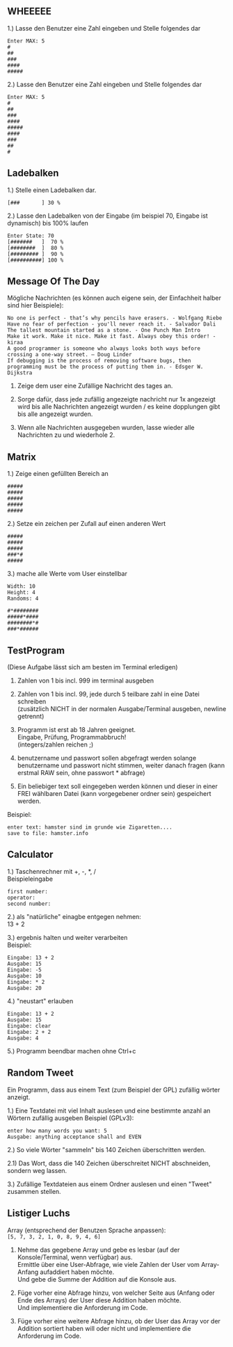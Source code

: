 ## WHEEEEE ##

1.) Lasse den Benutzer eine Zahl eingeben und Stelle folgendes dar

```
Enter MAX: 5
#
##
###
####
#####
```

2.) Lasse den Benutzer eine Zahl eingeben und Stelle folgendes dar

```
Enter MAX: 5
#
##
###
####
#####
####
###
##
#
```

## Ladebalken ##

1.) Stelle einen Ladebalken dar.

```
[###       ] 30 %
```

2.) Lasse den Ladebalken von der Eingabe (im beispiel 70, Eingabe ist dynamisch) bis 100% laufen

```
Enter State: 70
[#######   ]  70 %
[########  ]  80 %
[######### ]  90 %
[##########] 100 %
```

## Message Of The Day ##

Mögliche Nachrichten (es können auch eigene sein, der Einfachheit halber sind hier Beispiele):
```
No one is perfect - that’s why pencils have erasers. - Wolfgang Riebe
Have no fear of perfection - you'll never reach it. - Salvador Dali
The tallest mountain started as a stone. - One Punch Man Intro
Make it work. Make it nice. Make it fast. Always obey this order! - kiraa
A good programmer is someone who always looks both ways before crossing a one-way street. – Doug Linder
If debugging is the process of removing software bugs, then programming must be the process of putting them in. - Edsger W. Dijkstra
```

1. Zeige dem user eine Zufällige Nachricht des tages an.

2. Sorge dafür, dass jede zufällig angezeigte nachricht nur 1x angezeigt wird bis alle Nachrichten angezeigt wurden / es keine dopplungen gibt bis alle angezeigt wurden.

3. Wenn alle Nachrichten ausgegeben wurden, lasse wieder alle Nachrichten zu und wiederhole 2.

## Matrix ##

1.) Zeige einen gefüllten Bereich an

```
#####
#####
#####
#####
#####
```

2.) Setze ein zeichen per Zufall auf einen anderen Wert

```
#####
#####
#####
###*#
#####
```

3.) mache alle Werte vom User einstellbar

```
Width: 10
Height: 4
Randoms: 4

#*########
#####*####
########*#
###*######
```

## TestProgram ##
(Diese Aufgabe lässt sich am besten im Terminal erledigen)  

1. Zahlen von 1 bis incl. 999 im terminal ausgeben
 
2. Zahlen von 1 bis incl. 99, jede durch 5 teilbare zahl in eine Datei schreiben  
(zusätzlich NICHT in der normalen Ausgabe/Terminal ausgeben, newline getrennt)
 
3. Programm ist erst ab 18 Jahren geeignet.  
Eingabe, Prüfung, Programmabbruch!  
(integers/zahlen reichen ;)
 
4. benutzername und passwort sollen abgefragt werden
solange benutzername und passwort nicht stimmen, weiter danach fragen (kann erstmal RAW sein, ohne passwort * abfrage)
 
5. Ein beliebiger text soll eingegeben werden können und dieser in einer FREI wählbaren Datei (kann vorgegebener ordner sein) gespeichert werden.
 
Beispiel:  
```
enter text: hamster sind im grunde wie Zigaretten....
save to file: hamster.info
```


## Calculator ##
 
1.) Taschenrechner mit +, -, *, /  
Beispieleingabe  
```
first number:  
operator:  
second number:
```
2.) als "natürliche" einagbe entgegen nehmen:  
13 + 2  
 
3.) ergebnis halten und weiter verarbeiten  
Beispiel:
```
Eingabe: 13 + 2  
Ausgabe: 15  
Eingabe: -5  
Ausgabe: 10  
Eingabe: * 2  
Ausgabe: 20
```
 
4.) "neustart" erlauben 
```
Eingabe: 13 + 2
Ausgabe: 15
Eingabe: clear
Eingabe: 2 + 2
Ausgabe: 4
```

5.) Programm beendbar machen ohne Ctrl+c


## Random Tweet ##
Ein Programm, dass aus einem Text (zum Beispiel der GPL) zufällig wörter anzeigt.

1.) Eine Textdatei mit viel Inhalt auslesen und eine bestimmte anzahl an Wörtern zufällig ausgeben 
Beispiel (GPLv3):  
```
enter how many words you want: 5
Ausgabe: anything acceptance shall and EVEN
```

2.) So viele Wörter "sammeln" bis 140 Zeichen überschritten werden.

2.1) Das Wort, dass die 140 Zeichen überschreitet NICHT abschneiden, sondern weg lassen.

3.) Zufällige Textdateien aus einem Ordner auslesen und einen "Tweet" zusammen stellen.

## Listiger Luchs ##

Array (entsprechend der Benutzen Sprache anpassen):   
```[5, 7, 3, 2, 1, 0, 8, 9, 4, 6]```

1. Nehme das gegebene Array und gebe es lesbar (auf der Konsole/Terminal, wenn verfügbar) aus.  
Ermittle über eine User-Abfrage, wie viele Zahlen der User vom Array-Anfang aufaddiert haben möchte.  
Und gebe die Summe der Addition auf die Konsole aus.  

2. Füge vorher eine Abfrage hinzu, von welcher Seite aus (Anfang oder Ende des Arrays) der User diese Addition haben möchte.  
Und implementiere die Anforderung im Code.  

3. Füge vorher eine weitere Abfrage hinzu, ob der User das Array vor der Addition sortiert haben will oder nicht und implementiere die Anforderung im Code.

